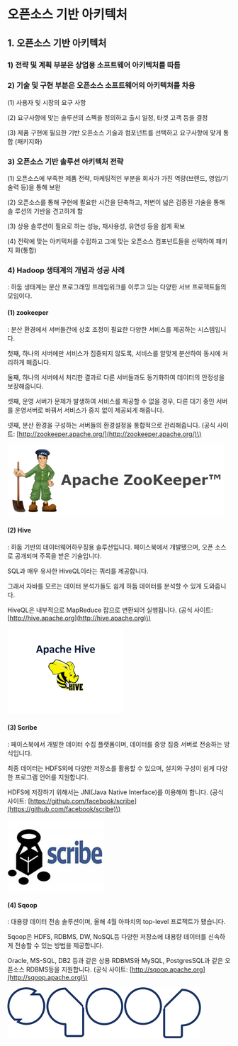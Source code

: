 # 오픈소스 기반 아키텍처

## 1. 오픈소스 기반 아키텍처

###  1\) 전략 및 계획 부분은 상업용 소프트웨어 아키텍처를 따름



###  2\) 기술 및 구현 부분은 오픈소스 소프트웨어의 아키텍처를 차용

\(1\) 사용자 및 시장의 요구 사항

\(2\) 요구사항에 맞는 솔루션의 스펙을 정의하고 출시 일정, 타겟 고객 등을 결정

\(3\) 제품 구현에 필요한 기반 오픈소스 기술과 컴포넌트를 선택하고 요구사항에 맞게 통합 \(패키지화\)



###  3\) 오픈소스 기반 솔루션 아키텍처 전략

\(1\) 오픈소스에 부족한 제품 전략, 마케팅적인 부분을 회사가 가진 역량\(브랜드, 영업/기 술력 등\)을 통해 보완

\(2\) 오픈소스를 통해 구현에 필요한 시간을 단축하고, 저변이 넓은 검증된 기술을 통해 솔 루션의 기반을 견고하게 함

\(3\) 상용 솔루션이 필요로 하는 성능, 재사용성, 유연성 등을 쉽게 확보

\(4\) 전략에 맞는 아키텍처를 수립하고 그에 맞는 오픈소스 컴포넌트들을 선택하여 패키지 화\(통합\)



###  4\) Hadoop 생태계의 개념과 성공 사례

: 하둡 생태계는 분산 프로그래밍 프레임워크를 이루고 있는 다양한 서브 프로젝트들의 모임이다.

####  \(1\) zookeeper

 : 분산 환경에서 서버들간에 상호 조정이 필요한 다양한 서비스를 제공하는 시스템입니다.

 첫째, 하나의 서버에만 서비스가 집중되지 않도록, 서비스를 알맞게 분산하여 동시에 처리하게 해줍니다.

 둘째, 하나의 서버에서 처리한 결과르 다른 서버들과도 동기화하여 데이터의 안정성을 보장해줍니다.

 셋째, 운영 서버가 문제가 발생하여 서비스를 제공할 수 없을 경우, 다른 대기 중인 서버를 운영서버로 바꿔서 서비스가 중지 없이 제공되게 해줍니다.

 넷째, 분산 환경을 구성하는 서버들의 환경설정을 통합적으로 관리해줍니다. \(공식 사이트: [http://zookeeper.apache.org/](http://zookeeper.apache.org/)\) 

 

![](../.gitbook/assets/zookeeper.png)



####  \(2\) Hive

 : 하둡 기반의 데이터웨어하우징용 솔루션입니다. 페이스북에서 개발됐으며, 오픈 소스로 공개되며 주목을 받은 기술입니다.

 SQL과 매우 유사한 HiveQL이라는 쿼리를 제공합니다.

 그래서 자바를 모르는 데이터 분석가들도 쉽게 하둡 데이터를 분석할 수 있게 도와줍니다.

 HiveQL은 내부적으로 MapReduce 잡으로 변환되어 실행됩니다. \(공식 사이트: [http://hive.apache.org](http://hive.apache.org)\)

![](../.gitbook/assets/undefined%20%282%29.png)



####  \(3\) Scribe

 : 페이스북에서 개발한 데이터 수집 플랫폼이며, 데이터를 중앙 집중 서버로 전송하는 방식입니다.

 최종 데이터는 HDFS외에 다양한 저장소를 활용할 수 있으며, 설치와 구성이 쉽게 다양한 프로그램 언어를 지원합니다.

 HDFS에 저장하기 위해서는 JNI\(Java Native Interface\)를 이용해야 합니다. \(공식 사이트: [https://github.com/facebook/scribe](https://github.com/facebook/scribe)\)

![](../.gitbook/assets/undefined%20%283%29.png)



####  \(4\) Sqoop

 : 대용량 데이터 전송 솔루션이며, 올해 4월 아파치의 top-level 프로젝트가 됐습니다.

 Sqoop은 HDFS, RDBMS, DW, NoSQL등 다양한 저장소에 대용량 데이터를 신속하게 전송할 수 있는 방법을 제공합니다.

 Oracle, MS-SQL, DB2 등과 같은 상용 RDBMS와 MySQL, PostgresSQL과 같은 오픈소스 RDBMS등을 지원합니다. \(공식 사이트: [http://sqoop.apache.org](http://sqoop.apache.org)\)

![](../.gitbook/assets/undefined.png)

